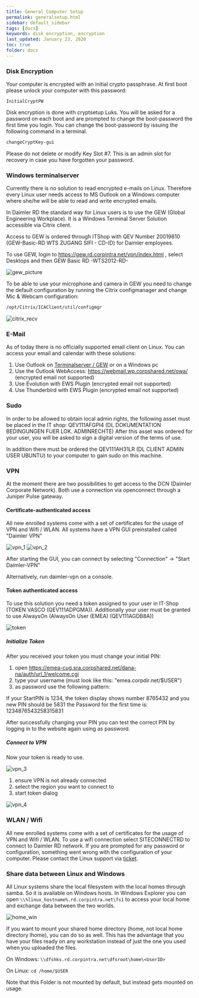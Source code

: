 ```yaml
---
title: General Computer Setup 
permalink: generalsetup.html
sidebar: default_sidebar
tags: [docs]
keywords: disk encryption, encryption
last_updated: January 23, 2020
toc: true
folder: docs
---
```


### Disk Encryption
Your computer is encrypted with an initial crypto passphrase. At first boot please unlock your computer with this password:

`InitialCryptPW`

Disk encryption is done with cryptsetup Luks. You will be asked for a password on each boot and are prompted to change the boot-password the first time you login. You can change the boot-password by issuing the following command in a terminal.
```bash
changeCryptKey-gui
```

Please do not delete or modify Key Slot #7. This is an admin slot for recovery in case you have forgotten your password.

### Windows terminalserver
Currently there is no solution to read encrypted e-mails on Linux. Therefore every Linux user needs access to MS Outlook on a Windows computer where she/he will be able to read and write encrypted emails.

In Daimler RD the standard way for Linux users is to use the GEW (Global Engineering Workplace). It is a Windows Terminal Server Solution accessible via Citrix client.

Access to GEW is ordered through ITShop with QEV Number 20019810 (GEW-Basic-RD WTS ZUGANG SIFI - CD-ID) for Daimler employees.

To use GEW, login to <a href="https://gew.rd.corpintra.net/vpn/index.html">https://gew.rd.corpintra.net/vpn/index.html</a> , select Desktops and then GEW Basic RD -WTS2012-RD-

![gew_picture](images/docs/general_setup/gew_picture.png)

To be able to use your microphone and camera in GEW you need to change the default configuration by running the Citrix configmanager and change Mic & Webcam configuration:

```bash
/opt/Citrix/ICAClient/util/configmgr
```

![citrix_recv](images/docs/general_setup/citrix_recv.png)

### E-Mail

As of today there is no officially supported email client on Linux. You can access your email and calendar with these solutions:

1. Use Outlook on [Terminalserver / GEW](#windows-terminalserver) or on a Windows pc
2. Use the Outlook WebAccess: <a href="https://webmail.wp.corpshared.net/owa/">https://webmail.wp.corpshared.net/owa/</a> (encrypted email not supported)
3. Use Evolution with EWS Plugin (encrypted email not supported)
4. Use Thunderbird with EWS Plugin (encrypted email not supported)

### Sudo

In order to be allowed to obtain local admin rights, the following asset must be placed in the IT shop: QEV111AFGPI4 (DL DOKUMENTATION BEDINGUNGEN FUER LOK. ADMINRECHTE)
After this asset was ordered for your user, you will be asked to sign a digital version of the terms of use.

In addition there must be ordered the QEV111AH31LR (DL CLIENT ADMIN USER UBUNTU) to your computer to gain sudo on this machine.

### VPN

At the moment there are two possibilities to get access to the DCN (Daimler Corporate Network). Both use a connection via openconnect through a Juniper Pulse gateway.

#### Certificate-authenticated access

All new enrolled systems come with a set of certificates for the usage of VPN and Wifi / WLAN. All systems have a VPN GUI preinstalled called "Daimler VPN"

![vpn_1](images/docs/general_setup/vpn_1.png) ![vpn_2](images/docs/general_setup/vpn_2.png)

After starting the GUI, you can connect by selecting "Connection" → "Start Daimler-VPN"

Alternatively, run daimler-vpn on a console.

#### Token authenticated access

To use this solution you need a token assigned to your user in IT-Shop (TOKEN VASCO (QEV111ADPGMA)). Additionally your user must be granted to use AlwaysOn (AlwaysOn User (EMEA) (QEV111AGDB8A))

![token](images/docs/general_setup/token.png)

##### Initialize Token

After you received your token you must change your initial PIN:

1. open <a href="https://emea-cug.sra.corpshared.net/dana-na/auth/url_1/welcome.cgi">https://emea-cug.sra.corpshared.net/dana-na/auth/url_1/welcome.cgi</a>
2. type your username (must look like this: "emea.corpdir.net/$USER")
3. as password use the following pattern: <Startpin><Tokennumber><Newpin><Newpin>

If your StartPIN is 1234, the token display shows number 8765432 and you new PIN should be 5831 the Password for the first time is: 1234876543258315831

After successfully changing your PIN you can test the correct PIN by logging in to the website again using <PIN><Tokennumber> as password.

##### Connect to VPN

Now your token is ready to use.

![vpn_3](images/docs/general_setup/vpn_3.png)

1. ensure VPN is not already connected
2. select the region you want to connect to
3. start token dialog

![vpn_4](images/docs/general_setup/vpn_4.png)

### WLAN / Wifi

All new enrolled systems come with a set of certificates for the usage of VPN and Wifi / WLAN. To use a wifi connection select SITECONNECTRD to connect to Daimler RD network. If you are prompted for any password or configuration, something went wrong with the configuration of your computer. Please contact the Linux support via <a href="{{ site.baseurl }}/tickets.html">ticket</a>.

### Share data between Linux and Windows

All Linux systems share the local filesystem with the local homes through samba. So it is available on Windows hosts. In Windows Explorer you can open `\\%linux_hostname%.rd.corpintra.net\fs1` to access your local home and exchange data between the two worlds.

![home_win](images/docs/general_setup/home_win.png)

If you want to mount your shared home directory (home, not local home directory lhome), you can do so as well. This has the advantage that you have your files ready on any workstation instead of just the one you used when you uploaded the files.

On Windows:
`\\dfshks.rd.corpintra.net\dfsroot\home\<UserID>`

On Linux:
`cd /home/$USER`

Note that this Folder is not mounted by default, but instead gets mounted on usage.
